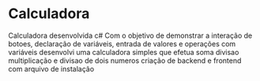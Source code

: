 # Calculadora
Calculadora desenvolvida c#
Com o objetivo de demonstrar a interação de botoes, declaração de variáveis, 
entrada de valores e operações com variáveis desenvolvi uma calculadora simples 
que efetua soma divisao multiplicação e divisao de dois numeros
criação de backend e frontend com arquivo de instalação
